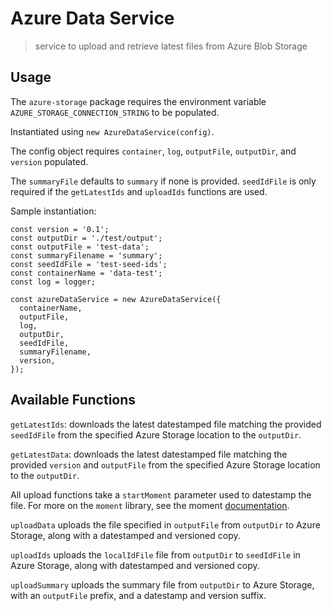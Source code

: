 # Azure Data Service
> service to upload and retrieve latest files from Azure Blob Storage

## Usage

The `azure-storage` package requires the environment variable `AZURE_STORAGE_CONNECTION_STRING` to be populated.

Instantiated using `new AzureDataService(config)`.

The config object requires `container`, `log`, `outputFile`, `outputDir`, and `version` populated.

The `summaryFile` defaults to `summary` if none is provided.
`seedIdFile` is only required if the `getLatestIds` and `uploadIds` functions are used.

Sample instantiation:
```
const version = '0.1';
const outputDir = './test/output';
const outputFile = 'test-data';
const summaryFilename = 'summary';
const seedIdFile = 'test-seed-ids';
const containerName = 'data-test';
const log = logger;

const azureDataService = new AzureDataService({
  containerName,
  outputFile,
  log,
  outputDir,
  seedIdFile,
  summaryFilename,
  version,
});
```

## Available Functions

`getLatestIds`: downloads the latest datestamped file matching the provided `seedIdFile` from the specified Azure Storage location to the `outputDir`.

`getLatestData`: downloads the latest datestamped file matching the provided `version` and `outputFile` from the specified Azure Storage location to the `outputDir`.

All upload functions take a `startMoment` parameter used to datestamp the file. For more on the `moment` library, see the moment [documentation](https://momentjs.com/docs/).

`uploadData` uploads the file specified in `outputFile` from `outputDir` to Azure Storage, along with a datestamped and versioned copy.

`uploadIds` uploads the `localIdFile` file from `outputDir` to `seedIdFile` in Azure Storage, along with datestamped and versioned copy.

`uploadSummary` uploads the summary file from `outputDir` to Azure Storage, with an `outputFile` prefix, and a datestamp and version suffix.
